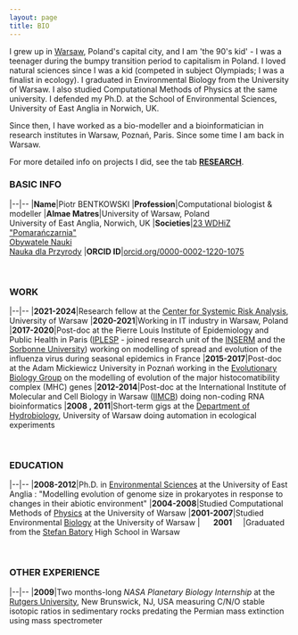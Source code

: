 ```yaml
---
layout: page
title: BIO
---
```


I grew up in [Warsaw](https://warsawtour.pl/en/sightseeing-routes/), Poland's capital city, and I am 'the 90's kid' - I was a teenager during the bumpy transition period to capitalism in Poland. I loved natural sciences since I was a kid (competed in subject Olympiads; I was a finalist in ecology). I graduated in Environmental Biology from the University of Warsaw. I also studied Computational Methods of Physics at the same university. I defended my Ph.D. at the School of Environmental Sciences, University of East Anglia in Norwich, UK.

Since then, I have worked as a bio-modeller and a bioinformatician in research institutes in Warsaw, Poznań, Paris. Since some time I am back in Warsaw.

For more detailed info on projects I did, see the tab [**RESEARCH**](/3_RESEARCH).


### BASIC INFO

|--|--
|**Name**|Piotr BENTKOWSKI
|**Profession**|Computational biologist & modeller
|**Almae Matres**|University of Warsaw, Poland<br>University of East Anglia, Norwich, UK
|**Societies**|[23 WDHiZ "Pomarańczarnia"](https://pl.wikipedia.org/wiki/Szczep_23_Warszawskich_Dru%C5%BCyn_Harcerskich_i_Zuchowych_%E2%80%9EPomara%C5%84czarnia%E2%80%9D)<br>[Obywatele Nauki](http://obywatelenauki.pl/about-us/)<br>[Nauka dla Przyrody](https://naukadlaprzyrody.pl/o-nas/)
|**ORCID ID**|[orcid.org/0000-0002-1220-1075](https://orcid.org/0000-0002-1220-1075)

&nbsp;

### WORK

|--|--
|**2021-2024**|Research fellow at the [Center for Systemic Risk Analysis](http://cbrs.uw.edu.pl/about/), University of Warsaw
|**2020-2021**|Working in IT industry in Warsaw, Poland
|**2017-2020**|Post-doc at the Pierre Louis Institute of Epidemiology and Public Health in Paris ([IPLESP](https://www.iplesp.upmc.fr/en/home) - joined research unit of the [INSERM](https://www.inserm.fr/en) and the [Sorbonne University](http://sante.sorbonne-universite.fr/)) working on modelling of spread and evolution of the influenza virus during seasonal epidemics in France
|**2015-2017**|Post-doc at the Adam Mickiewicz University in Poznań working in the [Evolutionary Biology Group](http://evobio.home.amu.edu.pl/) on the modelling of evolution of the major histocomatibility complex (MHC) genes
|**2012-2014**|Post-doc at the International Institute of Molecular and Cell Biology in Warsaw ([IIMCB](https://www.iimcb.gov.pl/en/)) doing non-coding RNA bioinformatics
|**2008&nbsp;,&nbsp;2011**|Short-term gigs at the [Department of Hydrobiology](http://www.hydro.biol.uw.edu.pl/en), University of Warsaw doing automation in ecological experiments

&nbsp;

### EDUCATION

|--|--
|**2008-2012**|Ph.D. in [Environmental Sciences](https://www.uea.ac.uk/environmental-sciences) at the University of East Anglia : "Modelling evolution of genome size in prokaryotes in response to changes in their abiotic environment"
|**2004-2008**|Studied Computational Methods of [Physics](https://www.fuw.edu.pl/faculty-of-physics-home.html) at the University of Warsaw
|**2001-2007**|Studied Environmental [Biology](http://www.biol.uw.edu.pl/en/) at the University of Warsaw
|&nbsp;&nbsp;&nbsp;&nbsp;&nbsp;&nbsp;**2001**&nbsp;&nbsp;&nbsp;&nbsp;&nbsp;|Graduated from the [Stefan Batory](https://en.wikipedia.org/wiki/Stefan_Batory_Gymnasium_and_Lyceum_%28Warsaw,_Poland%29) High School in Warsaw

&nbsp;

### OTHER EXPERIENCE

|--|--
|**2009**|Two months-long *NASA Planetary Biology Internship* at the [Rutgers University](https://newbrunswick.rutgers.edu/), New Brunswick, NJ, USA measuring C/N/O stable isotopic ratios in sedimentary rocks predating the Permian mass extinction using mass spectrometer